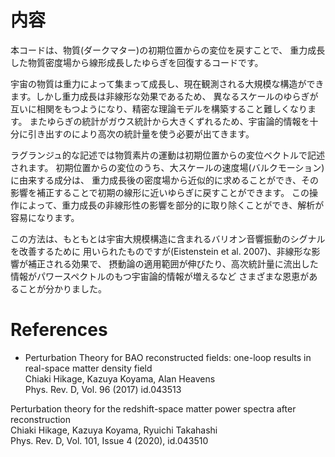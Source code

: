 # 内容
本コードは、物質(ダークマター)の初期位置からの変位を戻すことで、
重力成長した物質密度場から線形成長したゆらぎを回復するコードです。

宇宙の物質は重力によって集まって成長し、現在観測される大規模な構造ができます。しかし重力成長は非線形な効果であるため、
異なるスケールのゆらぎが互いに相関をもつようになり、精密な理論モデルを構築すること難しくなります。
またゆらぎの統計がガウス統計から大きくずれるため、宇宙論的情報を十分に引き出すのにより高次の統計量を使う必要が出てきます。

ラグランジュ的な記述では物質素片の運動は初期位置からの変位ベクトルで記述されます。
初期位置からの変位のうち、大スケールの速度場(バルクモーション)に由来する成分は、
重力成長後の密度場から近似的に求めることができ、その影響を補正することで初期の線形に近いゆらぎに戻すことができます。
この操作によって、重力成長の非線形性の影響を部分的に取り除くことができ、解析が容易になります。

この方法は、もともとは宇宙大規模構造に含まれるバリオン音響振動のシグナルを改善するために
用いられたものですが(Eistenstein et al. 2007)、非線形な影響が補正される効果で、
摂動論の適用範囲が伸びたり、高次統計量に流出した情報がパワースペクトルのもつ宇宙論的情報が増えるなど
さまざまな恩恵があることが分かりました。

# References
- Perturbation Theory for BAO reconstructed fields: one-loop results in real-space matter density field  
Chiaki Hikage, Kazuya Koyama, Alan Heavens  
Phys. Rev. D, Vol. 96 (2017) id.043513

Perturbation theory for the redshift-space matter power spectra after reconstruction  
Chiaki Hikage, Kazuya Koyama, Ryuichi Takahashi  
Phys. Rev. D, Vol. 101, Issue 4 (2020), id.043510

